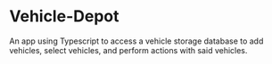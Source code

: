 # Vehicle-Depot
An app using Typescript to access a vehicle storage database to add vehicles, select vehicles, and perform actions with said vehicles.
